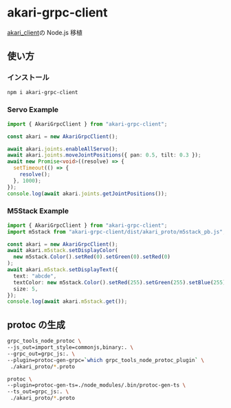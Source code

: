 # akari-grpc-client

[akari_client](https://akarigroup.github.io/docs/source/sdk_reference/akari_client.html)の Node.js 移植

## 使い方

### インストール

```bash
npm i akari-grpc-client
```

### Servo Example
```ts
import { AkariGrpcClient } from "akari-grpc-client";

const akari = new AkariGrpcClient();

await akari.joints.enableAllServo();
await akari.joints.moveJointPositions({ pan: 0.5, tilt: 0.3 });
await new Promise<void>((resolve) => {
  setTimeout(() => {
    resolve();
  }, 1000);
});
console.log(await akari.joints.getJointPositions());
```

### M5Stack Example
```ts
import { AkariGrpcClient } from "akari-grpc-client";
import m5stack from "akari-grpc-client/dist/akari_proto/m5stack_pb.js";

const akari = new AkariGrpcClient();
await akari.m5stack.setDisplayColor(
  new m5stack.Color().setRed(0).setGreen(0).setRed(0)
);
await akari.m5stack.setDisplayText({
  text: "abcde",
  textColor: new m5stack.Color().setRed(255).setGreen(255).setBlue(255),
  size: 5,
});
console.log(await akari.m5stack.get());
```

## protoc の生成

```bash
grpc_tools_node_protoc \
--js_out=import_style=commonjs,binary:. \
--grpc_out=grpc_js:. \
--plugin=protoc-gen-grpc=`which grpc_tools_node_protoc_plugin` \
 ./akari_proto/*.proto

protoc \
--plugin=protoc-gen-ts=./node_modules/.bin/protoc-gen-ts \
--ts_out=grpc_js:. \
 ./akari_proto/*.proto
```
